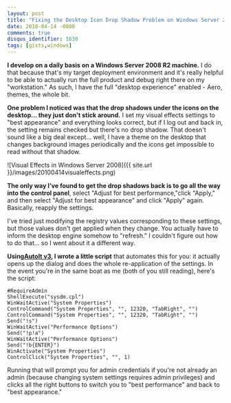 ```yaml
---
layout: post
title: "Fixing the Desktop Icon Drop Shadow Problem on Windows Server 2008"
date: 2010-04-14 -0800
comments: true
disqus_identifier: 1630
tags: [gists,windows]
---
```

**I develop on a daily basis on a Windows Server 2008 R2 machine.** I do
that because that's my target deployment environment and it's really
helpful to be able to actually run the full product and debug right
there on my "workstation." As such, I have the full "desktop experience"
enabled - Aero, themes, the whole bit.

**One problem I noticed was that the drop shadows under the icons on the desktop... they just don't stick around.** I set my visual effects settings to "best appearance" and everything looks correct, but if I log out and back in, the setting remains checked but there's no drop shadow. That doesn't sound like a big deal except... well, I have a theme on the desktop that changes background images periodically and the icons get impossible to read without that shadow.

![Visual Effects in Windows Server 2008]({{ site.url }}/images/20100414visualeffects.png)

**The only way I've found to get the drop shadows back is to go all the way into the control panel**, select "Adjust for best performance,"click "Apply," and then select "Adjust for best appearance" and click "Apply" again. Basically, reapply the settings.

I've tried just modifying the registry values corresponding to these settings, but those values don't get applied when they change. You actually have to inform the desktop engine somehow to "refresh." I couldn't figure out how to do that... so I went about it a different way.

**Using**[**AutoIt v3**](http://www.autoitscript.com)**, I wrote a little script** that automates this for you: it actually opens up the dialog and does the whole re-application of the settings. In the event you're in the same boat as me (both of you still reading), here's the script:

```text
#RequireAdmin
ShellExecute("sysdm.cpl")
WinWaitActive("System Properties")
ControlCommand("System Properties", "", 12320, "TabRight", "")
ControlCommand("System Properties", "", 12320, "TabRight", "")
Send("!s")
WinWaitActive("Performance Options")
Send("!p!a")
WinWaitActive("Performance Options")
Send("!b{ENTER}")
WinActivate("System Properties")
ControlClick("System Properties", "", 1)
```

Running that will prompt you for admin credentials if you're not already an admin (because changing system settings requires admin privileges) and clicks all the right buttons to switch you to "best performance" and back to "best appearance."
